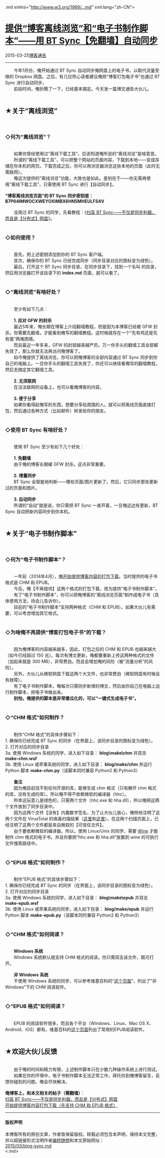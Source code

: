 <!DOCTYPE.md>
.md xmlns="http://www.w3.org/1999/...md" xml:lang="zh-CN">
<head>
<meta http-equiv="Content-Type" content="text.md; charset=utf-8" />
<meta name="generator" content="Python script by program.think@gmail.com" />
<meta name="provider" content="program-think.blogspot.com" />
<link type="text/css" rel="stylesheet" href="../../css/program-think.css" />
<title> 提供“博客离线浏览”和“电子书制作脚本”——用 BT Sync【免翻墙】自动同步 - 编程随想的博客</title>
</head>
<body>
<div id="main" style="width:100%;">
<h1><a href="../../index.md" title="回到首页"> 提供“博客离线浏览”和“电子书制作脚本”——用 BT Sync【免翻墙】自动同步</a></h1>
<div class="post-info"><span class="date-header">2015-03-25</span><a href="../../tags/E58D9AE5AEA2E9809AE5918A.md" class="tag">博客通告</a> </div>
<hr>
<div class="post">
&#12288;&#12288;今年1月份，俺开始通过 BT Sync 自动同步俺网盘上的电子书，以取代流量受限的 Dropbox 网盘。之后，有几位热心读者建议俺把“博客打包电子书”也通过 BT Sync 进行自动同步。<br />&#12288;&#12288;前段时间，俺折腾了一下，已经基本搞定。今天发一篇博文通告大伙儿。<a name='more'></a><!--program-think--><br /><br /><h2>★关于“离线浏览”</h2><br /><h3>◇何为“离线浏览”？</h3><br />&#12288;&#12288;如果你曾经使用过“离线下载工具”，应该知道俺所说的“离线浏览”是啥意思。<br />&#12288;&#12288;所谓的“离线下载工具”，可以把整个网站的页面内容，下载到本地——变成存储在你本机的网页。下载完成之后，你可以用浏览器浏览这些本地的页面（此时无需联网）。<br />&#12288;&#12288;俺这次提供的“离线浏览”功能，大致也是如此。差别在于——你无需再使用“离线下载工具”，只需使用 BT Sync 进行【自动同步】。<br /><br /><b>“博客离线浏览页面”的 BT Sync 同步密钥是：<br />B7P64IMWOCXWEYOXIMBX6HN5MHEULFS4V</b><br /><br />&#12288;&#12288;没用过 BT Sync 的同学，先看教程：《<a href="../../2015/01/BitTorrent-Sync.md">扫盲 BT Sync——不仅是同步利器，而且是【分布式】网盘</a>》。<br /><br /><h3>◇如何使用？</h3><br />&#12288;&#12288;首先，把上述密钥添加到你的 BT Sync 客户端。<br />&#12288;&#12288;其次，确保你的 BT Sync 已经完成同步（同步目录对应的图标变为绿色）。<br />&#12288;&#12288;最后，打开这个 BT Sync 同步目录，在同步目录下，找到一个名叫 <b.md</b> 的目录，然后用浏览器打开该目录下的 <b>index.md</b> 页面，就可以看了。<br /><br /><h3>◇“离线浏览”有啥好处？</h3><br />&#12288;&#12288;至少有如下几点：<br /><br />&#12288;&#12288;<b>1. 应对 GFW 的封杀</b><br />&#12288;&#12288;最近5年来，俺长期在博客上介绍翻墙教程。但是因为本博客已经被 GFW 封杀。你需要先翻墙，才能看到俺写的翻墙教程。这时候就存在一个“先有鸡还是先有蛋”两难困境。<br />&#12288;&#12288;而且最近一年多来，GFW 的封锁越来越严厉。万一你手头的翻墙工具全部都失效了，那么你就无法再访问俺博客了。<br />&#12288;&#12288;如今俺提供了离线浏览，你可以把俺博客的全部内容通过 BT Sync 同步到你自己的电脑上。一旦你手头的翻墙工具失效了，你还可以继续看俺写的翻墙教程，然后去搞定其它翻墙工具。<br /><br />&#12288;&#12288;<b>2. 无须联网</b><br />&#12288;&#12288;在没法联网的设备上，也可以看俺博客的内容。<br /><br />&#12288;&#12288;<b>3. 便于分享</b><br />&#12288;&#12288;如果你看得起俺写的东西，想要分享给周围的人。就可以把离线页面直接打包，然后通过各种方式（比如邮件）转发给你的朋友。<br /><br /><h3>◇使用 BT Sync 有啥好处？</h3><br />&#12288;&#12288;使用 BT Sync 至少有如下几个好处：<br /><br />&#12288;&#12288;<b>1. 免翻墙</b><br />&#12288;&#12288;由于俺的博客长期被 GFW 封杀。这点非常重要。<br /><br />&#12288;&#12288;<b>2. 增量同步</b><br />&#12288;&#12288;BT Sync 会智能地判断——哪些页面/图片更新了。然后，它只同步那些更新过的页面和图片。<br /><br />&#12288;&#12288;<b>3. 自动同步</b><br />&#12288;&#12288;所谓的“自动”就是说，你只需把 BT Sync 一直开着，一旦俺这边有更新，BT Sync 自动把新内容同步到你本机。<br /><br /><h2>★关于“电子书制作脚本”</h2><br /><h3>◇何为“电子书制作脚本”？</h3><br />&#12288;&#12288;一年前（2014年4月），<a href="../../2014/04/blog-ebook.md">俺开始提供博客内容的打包下载</a>。当时提供的电子书格式是 CHM 和 EPUB。<br />&#12288;&#12288;今后，俺【不再提供】这两个格式的打包下载，改为提供“电子书制作脚本”。<br />&#12288;&#12288;有了“电子书制作脚本”，你可以把俺博客的“离线浏览页面”制作成电子书（具体使用方法，待会儿告诉你）。<br />&#12288;&#12288;目前的“电子书制作脚本”支持两种格式（CHM 和 EPUB）。如果大伙儿有需要，可以考虑增加其它格式。<br /><br /><h3>◇为啥俺不再提供“博客打包电子书”的下载？</h3><br />&#12288;&#12288;因为俺博客的内容越来越多，因此，打包之后的 CHM 和 EPUB 也越来越大（如今已经超过 150 兆）。每次有博文更新，俺都要重新上传这两种格式的文件（加起来就是 300 MB），非常费劲。而且会增加俺的风险（被“流量分析”的风险）。<br />&#12288;&#12288;另外，大伙儿从微软网盘下载这两个大文件，也非常费劲（微软网盘有时候会有故障）。<br />&#12288;&#12288;有了电子书制作脚本，俺每次只需同步新增的博文，然后由你自己在电脑上运行制作脚本，把电子书做出来。<br />&#12288;&#12288;<b>别怕，俺提供的脚本是非常傻瓜化的，可以“一键式生成电子书”。</b><br /><br /><h3>◇“CHM 格式”如何制作？</h3><br />&#12288;&#12288;制作“CHM 格式”的具体步骤如下：<br />1. 确保你已经完成 BT Sync 的同步（在界面上，该同步目录的图标变为绿色）。<br />2. 打开对应的同步目录<br />3a. 使用 Windows 系统的同学，进入如下目录： <b>blog\make\chm</b> 并双击 <b>make-chm.wsf</b><br />3b. 使用 Linux 或苹果系统的同学，进入如下目录： <b>blog/make/chm</b> 并运行 Python 脚本 <b>make-chm.py</b>（该脚本同时兼容 Python2 和 Python3）<br /><br />&#12288;&#12288;<b>备注</b><br />&#12288;&#12288;因为俺目前找不到任何开源的库，能够生成 chm 格式（只有解开 chm 格式的库，没有生成的库）。所以俺不得不依赖微软的编译器（hhc）。<br />&#12288;&#12288;所幸这玩意儿是绿色的，只需两个文件（hhc.exe 和 hha.dll），所以俺把这两个文件放到了同步目录中。<br />&#12288;&#12288;因为这两个文件【没有】内置数字签名，为了让大伙儿放心，俺特地注明了这两个文件在 VirusTotal 的病毒扫描结果（<a href="https://www.virustotal.com/en/file/3e96894609819ae3d595ff6e0fbe9ce6c9ac17bdeda256b994831992f668cb99/analysis/" target="_blank" rel="nofollow">这里</a>和<a href="https://www.virustotal.com/en/file/32003df5ecd25fa39a0c410a487c8b8440758f199eb4032b4ec03cd8f1da220c/analysis/" target="_blank" rel="nofollow">这里</a>）。在这两个扫描页面上，已经注明了这两个文件都是来自微软的【可信任文件】。<br />&#12288;&#12288;由于要依赖微软的编译器，所以，使用 Linux/Unix 的同学，需要 <a href="https://en.wikipedia.org/wiki/Wine_(software)" target="_blank" rel="nofollow">Wine</a> 才能制作 chm 格式的电子书。并且你要把“hhc.exe 和 hha.dll”放置到 wine 的可执行文件搜索路径中。<br /><br /><h3>◇“EPUB 格式”如何制作？</h3><br />&#12288;&#12288;制作“EPUB 格式”的具体步骤如下：<br />1. 确保你已经完成 BT Sync 的同步（在界面上，该同步目录的图标变为绿色）。<br />2. 打开对应的同步目录<br />3a. 使用 Windows 系统的同学，进入如下目录： <b>blog\make\epub</b> 并双击 <b>make-epub.wsf</b><br />3b. 使用 Linux 或苹果系统的同学，进入如下目录： <b>blog/make/epub</b> 并运行 Python 脚本 <b>make-epub.py</b>（该脚本同时兼容 Python2 和 Python3）<br /><br /><h3>◇“CHM 格式”如何阅读？</h3><br />&#12288;&#12288;<b>Windows 系统</b><br />&#12288;&#12288;Windows 系统默认就支持 CHM 格式的阅读。你只需双击该文件，既可打开。<br /><br />&#12288;&#12288;<b>非 Windows 系统</b><br />&#12288;&#12288;不使用 Windows 系统的同学，可以参考维基百科的“<a href="https://en.wikipedia.org/wiki/Microsoft_Compiled_HTML_Help" target="_blank" rel="nofollow">这个页面</a>”，列出了“非Windows”下的 CHM 阅读软件。<br /><br /><h3>◇“EPUB 格式”如何阅读？</h3><br />&#12288;&#12288;EPUB 的阅读软件很多，而且各个平台（Windows、Linux、Mac OS X、Android、iOS）都有。维基百科的<a href="https://zh.wikipedia.org/wiki/EPUB" target="_blank" rel="nofollow">这个页面</a>列出了常用的EPUB阅读软件。<br /><br /><h2>★欢迎大伙儿反馈</h2><br />&#12288;&#12288;由于俺的时间和精力有限，上述制作脚本只在少数几种操作系统上进行测试。<br />&#12288;&#12288;如果在你的环境中，电子书制作脚本无法正常工作，拜托你到俺博客留言，反馈你碰到的问题。俺会尽快解决。<br /><br /><b>俺博客上，和本文相关的帖子（需翻墙）</b>：<br /><a href="../../2015/01/BitTorrent-Sync.md">扫盲 BT Sync——不仅是同步利器，而且是【分布式】网盘</a><br /><a href="../../2014/04/blog-ebook.md">开始提供博客内容打包下载（先支持 CHM 和 EPUB 格式）</a><div class="blogger-post-footer">
</div>
<hr>
<div class="copyright">
<h4>版权声明</h4>
本博客所有的原创文章，作者皆保留版权。转载必须包含本声明，保持本文完整，并以超链接形式注明作者<a href="mailto:program.think@gmail.com">编程随想</a>和本文原始网址：<br>
<a href="2015/03/blog-sync.md">2015/03/blog-sync.md</a>
</div>
</div>
</body>
<.md>
